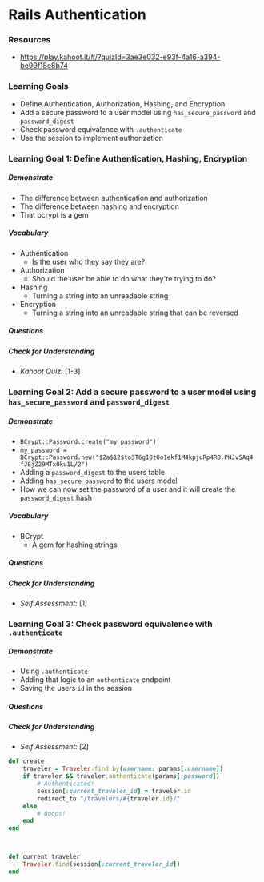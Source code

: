 # Rails Authentication


### Resources
* <https://play.kahoot.it/#/?quizId=3ae3e032-e93f-4a16-a394-be99f18e8b74>

### Learning Goals

* Define Authentication, Authorization, Hashing, and Encryption
* Add a secure password to a user model using `has_secure_password` and `password_digest`
* Check password equivalence with `.authenticate`
* Use the session to implement authorization



### Learning Goal 1: Define Authentication, Hashing, Encryption
##### Demonstrate
* The difference between authentication and authorization
* The difference between hashing and encryption
* That bcrypt is a gem

##### Vocabulary
* Authentication
  * Is the user who they say they are?
* Authorization
  * Should the user be able to do what they're trying to do?
* Hashing
  * Turning a string into an unreadable string
* Encryption
  * Turning a string into an unreadable string that can be reversed

##### Questions 

##### Check for Understanding
* *Kahoot Quiz:* [1-3] 



### Learning Goal 2: Add a secure password to a user model using `has_secure_password` and `password_digest`

##### Demonstrate

- `BCrypt::Password.create("my password")`
- `my_password = BCrypt::Password.new("$2a$12$to3T6g10t0o1ekf1M4kpjuRp4R8.PHJvSAq4
  fJ8jZ29MTx0ku1L/2")`
- Adding a `password_digest` to the users table
- Adding `has_secure_password` to the users model
- How we can now set the password of a user and it will create the `password_digest` hash

##### Vocabulary

- BCrypt 
  - A gem for hashing strings

##### Questions 

##### Check for Understanding

- *Self Assessment:* [1] 


### Learning Goal 3: Check password equivalence with `.authenticate`

##### Demonstrate

- Using `.authenticate`
- Adding that logic to an `authenticate` endpoint
- Saving the users `id` in the session

##### Questions 

##### Check for Understanding

- *Self Assessment:* [2] 



```ruby
def create
    traveler = Traveler.find_by(username: params[:username])
    if traveler && traveler.authenticate(params[:password])
        # Authenticated!
        session[:current_traveler_id] = traveler.id
        redirect_to "/travelers/#{traveler.id}/"
    else
        # Ooops!
    end
end



def current_traveler
    Traveler.find(session[:current_traveler_id])
end
```

